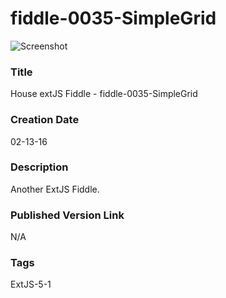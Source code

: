 fiddle-0035-SimpleGrid
======

![Screenshot](screenshot.png)

### Title

House extJS Fiddle - fiddle-0035-SimpleGrid


### Creation Date

02-13-16


### Description

Another ExtJS Fiddle. 


### Published Version Link

N/A


### Tags

ExtJS-5-1
